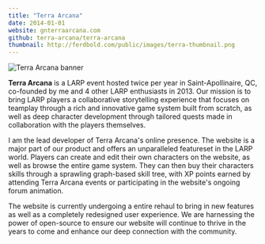 ```yaml
---
title: "Terra Arcana"
date: 2014-01-01
website: gnterraarcana.com
github: terra-arcana/terra-arcana
thumbnail: http://ferdbold.com/public/images/terra-thumbnail.png
---
```


![Terra Arcana banner](/img/portfolio/terra-arcana/banner.png)

**Terra Arcana** is a LARP event hosted twice per year in Saint-Apollinaire, QC, co-founded by me and 4 other LARP enthusiasts in 2013. Our mission is to bring LARP players a collaborative storytelling experience that focuses on teamplay through a rich and innovative game system built from scratch, as well as deep character development through tailored quests made in collaboration with the players themselves.

I am the lead developer of Terra Arcana's online presence. The website is a major part of our product and offers an unparalleled featureset in the LARP world. Players can create and edit their own characters on the website, as well as browse the entire game system. They can then buy their characters skills through a sprawling graph-based skill tree, with XP points earned by attending Terra Arcana events or participating in the website's ongoing forum animation.

The website is currently undergoing a entire rehaul to bring in new features as well as a completely redesigned user experience. We are harnessing the power of open-source to ensure our website will continue to thrive in the years to come and enhance our deep connection with the community.
